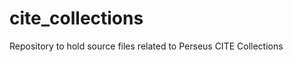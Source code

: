 cite_collections
================

Repository to hold source files related to Perseus CITE Collections
